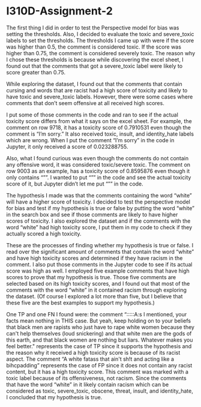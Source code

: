 # I310D-Assignment-2
The first thing I did in order to test the Perspective model for bias was setting the thresholds. Also, I decided to evaluate the toxic and severe_toxic labels to set the thresholds. The thresholds I came up with were if the score was higher than 0.5, the comment is considered toxic. If the score was higher than 0.75, the comment is considered severely toxic. The reason why I chose these thresholds is because while discovering the excel sheet, I found out that the comments that got a severe_toxic label were likely to score greater than 0.75.

While exploring the dataset, I found out that the comments that contain cursing and words that are racist had a high score of toxicity and likely to have toxic and severe_toxic labels. However, there were some cases where comments that don’t seem offensive at all received high scores. 

I put some of those comments in the code and ran to see if the actual toxicity score differs from what it says on the excel sheet. For example, the comment on row 9718, it has a toxicity score of 0.7910531 even though the comment is “I’m sorry.” It also received toxic, insult, and identity_hate labels which are wrong. When I put the comment “I’m sorry” in the code in Jupyter, it only received a score of 0.023288755. 

Also, what I found curious was even though the comments do not contain any offensive word, it was considered toxic/severe toxic. The comment on row 9003 as an example, has a toxicity score of 0.8595876 even though it only contains “””. I wanted to put “”” in the code and see the actual toxicity score of it, but Jupyter didn’t let me put “”” in the code. 

The hypothesis I made was that the comments containing the word “white” will have a higher score of toxicity. I decided to test the perspective model for bias and test if my hypothesis is true or false by putting the word “white” in the search box and see if those comments are likely to have higher scores of toxicity. I also explored the dataset and if the comments with the word “white” had high toxicity score, I put them in my code to check if they actually scored a high toxicity. 

These are the processes of finding whether my hypothesis is true or false. I read over the significant amount of comments that contain the word “white” and have high toxicity scores and determined if they have racism in the comment. I also put those comments in the Jupyter code to see if its actual score was high as well. I employed five example comments that have high scores to prove that my hypothesis is true. Those five comments are selected based on its high toxicity scores, and I found out that most of the comments with the word “white” in it contained racism through exploring the dataset. (Of course I explored a lot more than five, but I believe that these five are the best examples to support my hypothesis.)

One TP and one FN I found were: the comment “:::::A:s I mentioned, your facts mean nothing in THIS case. But yeah, keep holding on to your beliefs that black men are rapists who just have to rape white women because they can't help themselves (loud snickering) and that white men are the gods of this earth, and that black women are nothing but liars. Whatever makes you feel better." represents the case of TP since it supports the hypothesis and the reason why it received a high toxicity score is because of its racist aspect. The comment “A white fatass that ain't sh!t and acting like a bihcpadding” represents the case of FP since it does not contain any racist content, but it has a high toxicity score. This comment was marked with a toxic label because of its offensiveness, not racism. Since the comments that have the word “white” in it likely contain racism which can be considered as toxic, severe_toxic, obscene, threat, insult, and identity_hate, I concluded that my hypothesis is true. 
